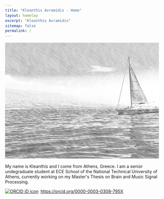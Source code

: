 ```yaml
---
title: "Kleanthis Avramidis - Home"
layout: homelay
excerpt: "Kleanthis Avramidis"
sitemap: false
permalink: /
---
```


<img src="images/sailing_sketch.jpg"
     alt="Sailing"
     style="float: center" width="540" height="380">

My name is Kleanthis and I come from Athens, Greece. I am a senior undegraduate student at ECE School of the National Technical University of Athens, currently working on my Master's Thesis on Brain and Music Signal Processing.

<div itemscope itemtype="https://schema.org/Person"><a itemprop="sameAs" content="https://orcid.org/0000-0003-0308-795X" href="https://orcid.org/0000-0003-0308-795X" target="orcid.widget" rel="me noopener noreferrer" style="vertical-align:top;"><img src="https://orcid.org/sites/default/files/images/orcid_16x16.png" style="width:1em;margin-right:.5em;" alt="ORCID iD icon">https://orcid.org/0000-0003-0308-795X</a></div>
